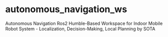 # autonomous_navigation_ws
Autonomous Navigation Ros2 Humble-Based Workspace for Indoor Mobile Robot System - Localization, Decision-Making, Local Planning by SOTA
